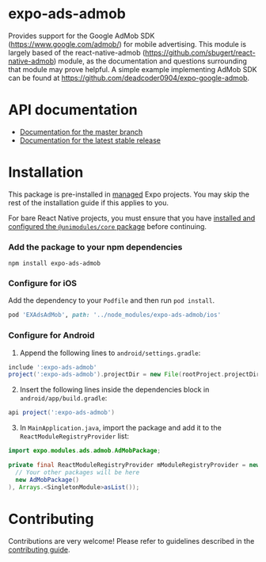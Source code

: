 # expo-ads-admob

Provides support for the Google AdMob SDK (https://www.google.com/admob/) for mobile advertising. This module is largely based of the react-native-admob (https://github.com/sbugert/react-native-admob) module, as the documentation and questions surrounding that module may prove helpful. A simple example implementing AdMob SDK can be found at https://github.com/deadcoder0904/expo-google-admob.

# API documentation

- [Documentation for the master branch](https://github.com/expo/expo/blob/master/docs/pages/versions/unversioned/sdk/admob.md)
- [Documentation for the latest stable release](https://docs.expo.io/versions/latest/sdk/admob/)

# Installation

This package is pre-installed in [managed](https://docs.expo.io/versions/latest/introduction/managed-vs-bare/) Expo projects. You may skip the rest of the installation guide if this applies to you.

For bare React Native projects, you must ensure that you have [installed and configured the `@unimodules/core` package](https://github.com/unimodules/core) before continuing.

### Add the package to your npm dependencies

```
npm install expo-ads-admob
```

### Configure for iOS

Add the dependency to your `Podfile` and then run `pod install`.

```ruby
pod 'EXAdsAdMob', path: '../node_modules/expo-ads-admob/ios'
```

### Configure for Android

1. Append the following lines to `android/settings.gradle`:

```gradle
include ':expo-ads-admob'
project(':expo-ads-admob').projectDir = new File(rootProject.projectDir, '../node_modules/expo-ads-admob/android')
```

2. Insert the following lines inside the dependencies block in `android/app/build.gradle`:
```gradle
api project(':expo-ads-admob')
```

3. In `MainApplication.java`, import the package and add it to the `ReactModuleRegistryProvider` list:
```java
import expo.modules.ads.admob.AdMobPackage;
```
```java
private final ReactModuleRegistryProvider mModuleRegistryProvider = new ReactModuleRegistryProvider(Arrays.<Package>asList(
  // Your other packages will be here
  new AdMobPackage()
), Arrays.<SingletonModule>asList());
```

# Contributing

Contributions are very welcome! Please refer to guidelines described in the [contributing guide]( https://github.com/expo/expo#contributing).
